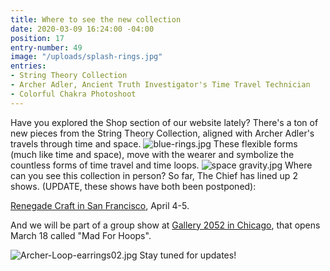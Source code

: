 ```yaml
---
title: Where to see the new collection
date: 2020-03-09 16:24:00 -04:00
position: 17
entry-number: 49
image: "/uploads/splash-rings.jpg"
entries:
- String Theory Collection
- Archer Adler, Ancient Truth Investigator's Time Travel Technician
- Colorful Chakra Photoshoot
---
```


Have you explored the Shop section of our website lately? There's a ton of new pieces from the String Theory Collection, aligned with Archer Adler's travels through time and space.
![blue-rings.jpg](/uploads/blue-rings.jpg)
These flexible forms (much like time and space), move with the wearer and symbolize the countless forms of time travel and time loops.
![space gravity.jpg](/uploads/space%20gravity.jpg)
Where can you see this collection in person? So far, The Chief has lined up 2 shows. (UPDATE, these shows have both been postponed):

[Renegade Craft in San Francisco](https://www.renegadecraft.com/city/san-francisco), April 4-5.

And we will be part of a group show at [Gallery 2052 in Chicago](https://www.facebook.com/events/142140277082479/), that opens March 18 called "Mad For Hoops".

![Archer-Loop-earrings02.jpg](/uploads/Archer-Loop-earrings02.jpg)
Stay tuned for updates!